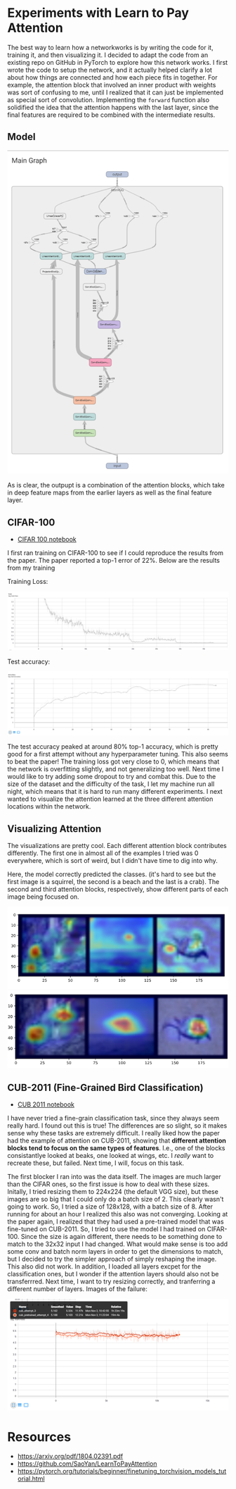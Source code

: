 # Experiments with Learn to Pay Attention
The best way to learn how a networkworks is by writing the code for it, training it, and then visualizing it. I decided to adapt the code from an existing repo on GitHub in PyTorch to explore how this network works. I first wrote the code to setup the network, and it actually helped clarify a lot about how things are connected and how each piece fits in together. For example, the attention block that involved an inner product with weights was sort of confusing to me, until I realized that it can just be implemented as special sort of convolution. Implementing the `forward` function also solidified the idea that the attention happens with the last layer, since the final features are required to be combined with the intermediate results.

## Model

![model](./imgs/visualizing_cifar_model.png)

As is clear, the outpupt is a combination of the attention blocks, which take in deep feature maps from the earlier layers as well as the final feature layer.

## CIFAR-100
- [CIFAR 100 notebook](./learn-to-pay-attention.ipynb)

I first ran training on CIFAR-100 to see if I could reproduce the results from the paper. The paper reported a top-1 error of 22%. Below are the results from my training

Training Loss:

![train loss](./imgs/cifar_train_loss.png)


Test accuracy:

![test acc](./imgs/cifar_test_acc.png)

The test accuracy peaked at around 80% top-1 accuracy, which is pretty good for a first attempt without any hyperparameter tuning. This also seems to beat the paper! The training loss got very close to 0, which means that the network is overfitting slightly, and not generalizing too well. Next time I would like to try adding some dropout to try and combat this. Due to the size of the dataset and the difficulty of the task, I let my machine run all night, which means that it is hard to run many different experiments. I next wanted to visualize the attention learned at the three different attention locations within the network.

## Visualizing Attention
The visualizations are pretty cool. Each different attention block contributes differently. The first one in almost all of the examples I tried was 0 everywhere, which is sort of weird, but I didn't have time to dig into why.

Here, the model correctly predicted the classes. (it's hard to see but the first image is a squirrel, the second is a beach and the last is a crab). The second and third attention blocks, respectively, show different parts of each image being focused on.

![attn2](./imgs/attn2.png)
![attn3](./imgs/attn3.png)

## CUB-2011 (Fine-Grained Bird Classification)
- [CUB 2011 notebook](./learn-to-pay-attention-cub.ipynb)

I have never tried a fine-grain classification task, since they always seem really hard. I found out this is true! The differences are so slight, so it makes sense why these tasks are extremely difficult. I really liked how the paper had the example of attention on CUB-2011, showing that **different attention blocks tend to focus on the same types of features**. I.e., one of the blocks consistantlye looked at beaks, one looked at wings, etc. I *really* want to recreate these, but failed. Next time, I will, focus on this task.

The first blocker I ran into was the data itself. The images are much larger than the CIFAR ones, so the first issue is how to deal with these sizes. Initally, I tried resizing them to 224x224 (the default VGG size), but these images are so big that I could only do a batch size of 2. This clearly wasn't going to work. So, I tried a size of 128x128, with a batch size of 8. After running for about an hour I realized this also was not converging. Looking at the paper again, I realized that they had used a pre-trained model that was fine-tuned on CUB-2011. So, I tried to use the model I had trained on CIFAR-100. Since the size is again different, there needs to be something done to match to the 32x32 input I had changed. What would make sense is too add some conv and batch norm layers in order to get the dimensions to match, but I decided to try the simpler approach of simply reshaping the image. This also did not work. In addition, I loaded all layers excpet for the classification ones, but I wonder if the attention layers should also not be transferrred. Next time, I want to try resizing correctly, and tranferring a different number of layers. Images of the failure:

![cub's hard](./imgs/cub_is_hard.png)

# Resources
- https://arxiv.org/pdf/1804.02391.pdf
- https://github.com/SaoYan/LearnToPayAttention
- https://pytorch.org/tutorials/beginner/finetuning_torchvision_models_tutorial.html